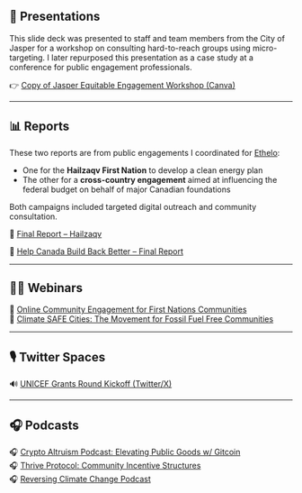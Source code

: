 
## 🎤 Presentations

This slide deck was presented to staff and team members from the City of Jasper for a workshop on consulting hard-to-reach groups using micro-targeting. I later repurposed this presentation as a case study at a conference for public engagement professionals.

👉 [Copy of Jasper Equitable Engagement Workshop (Canva)](https://www.canva.com/design/DAEcaTRJLa8/Ytl-PZK9O23lG1YMbRG6dA/view?utm_content=DAEcaTRJLa8&utm_campaign=designshare&utm_medium=embeds&utm_source=link)

---

## 📊 Reports

These two reports are from public engagements I coordinated for [Ethelo](https://www.ethelo.com/):

- One for the **Hailzaqv First Nation** to develop a clean energy plan
- The other for a **cross-country engagement** aimed at influencing the federal budget on behalf of major Canadian foundations

Both campaigns included targeted digital outreach and community consultation.

📄 [Final Report – Hailzaqv](https://drive.google.com/file/d/1Dw2X1BjvvurP3u-fXeo0RzrurRqLAVUR/preview)

📄 [Help Canada Build Back Better – Final Report](https://drive.google.com/file/d/1NZk3DE_Ly2txCGbabKKd3WkFhGu4GtKP/preview)

---

## 🧑‍🏫 Webinars

🎥 [Online Community Engagement for First Nations Communities](https://vimeo.com/484497824?share=copy#t=1406.338)  
🎥 [Climate SAFE Cities: The Movement for Fossil Fuel Free Communities](https://vimeo.com/466163674?share=copy#t=2125.736)

---

## 🎙️ Twitter Spaces

🔊 [UNICEF Grants Round Kickoff (Twitter/X)](https://x.com/i/spaces/1OyKAVkpNlbGb)

---

## 🎧 Podcasts

🎧 [Crypto Altruism Podcast: Elevating Public Goods w/ Gitcoin](https://www.cryptoaltruism.org/blog/crypto-altruism-podcast-episode-129-gitcoin-elevating-public-goods-with-decentralization-quadratic-funding-and-community-coordination)  
🎧 [Thrive Protocol: Community Incentive Structures](https://podcasts.apple.com/us/podcast/impact-maker-community-incentive-structures-with-ben/id1588346317?i=1000663464757)  
🎧 [Reversing Climate Change Podcast](https://open.spotify.com/episode/3Ur9YlG5rN2MjBoDNC6EIY)
